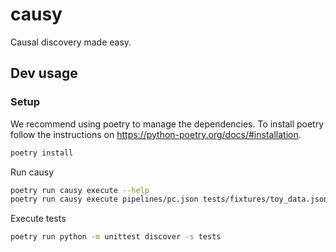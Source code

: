 # causy

Causal discovery made easy.

## Dev usage

### Setup
We recommend using poetry to manage the dependencies. To install poetry follow the instructions on https://python-poetry.org/docs/#installation.

```bash
poetry install
```

Run causy
```bash
poetry run causy execute --help
poetry run causy execute pipelines/pc.json tests/fixtures/toy_data.json
```

Execute tests
```bash
poetry run python -m unittest discover -s tests
```
